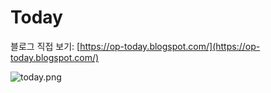 # Today

블로그 직접 보기: [https://op-today.blogspot.com/](https://op-today.blogspot.com/)

![today.png](https://raw.githubusercontent.com/treezi1004/op-blogger-themes/master/1_Column/Today/img/today.PNG)
